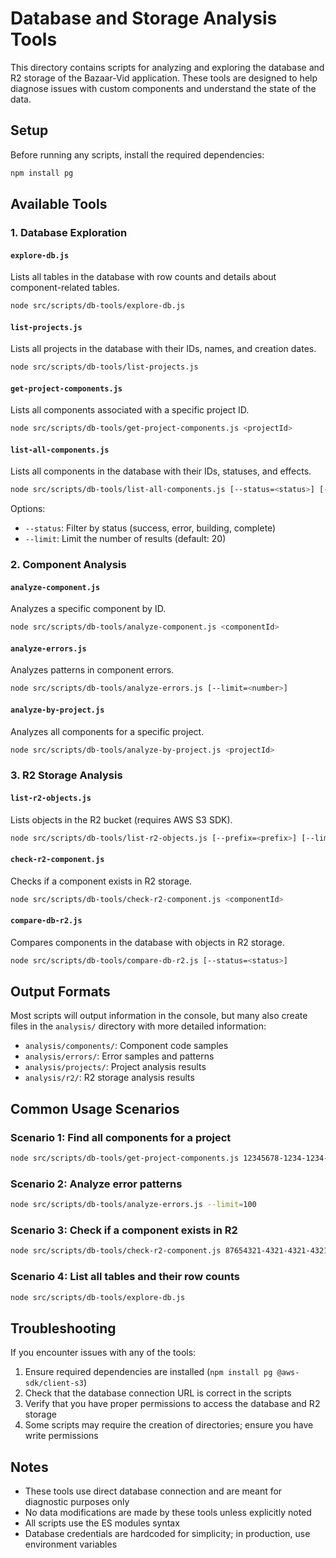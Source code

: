 # Database and Storage Analysis Tools

This directory contains scripts for analyzing and exploring the database and R2 storage of the Bazaar-Vid application. These tools are designed to help diagnose issues with custom components and understand the state of the data.

## Setup

Before running any scripts, install the required dependencies:

```bash
npm install pg
```

## Available Tools

### 1. Database Exploration

#### `explore-db.js`
Lists all tables in the database with row counts and details about component-related tables.

```bash
node src/scripts/db-tools/explore-db.js
```

#### `list-projects.js`
Lists all projects in the database with their IDs, names, and creation dates.

```bash
node src/scripts/db-tools/list-projects.js
```

#### `get-project-components.js`
Lists all components associated with a specific project ID.

```bash
node src/scripts/db-tools/get-project-components.js <projectId>
```

#### `list-all-components.js`
Lists all components in the database with their IDs, statuses, and effects.

```bash
node src/scripts/db-tools/list-all-components.js [--status=<status>] [--limit=<number>]
```
Options:
- `--status`: Filter by status (success, error, building, complete)
- `--limit`: Limit the number of results (default: 20)

### 2. Component Analysis

#### `analyze-component.js`
Analyzes a specific component by ID.

```bash
node src/scripts/db-tools/analyze-component.js <componentId>
```

#### `analyze-errors.js`
Analyzes patterns in component errors.

```bash
node src/scripts/db-tools/analyze-errors.js [--limit=<number>]
```

#### `analyze-by-project.js`
Analyzes all components for a specific project.

```bash
node src/scripts/db-tools/analyze-by-project.js <projectId>
```

### 3. R2 Storage Analysis

#### `list-r2-objects.js`
Lists objects in the R2 bucket (requires AWS S3 SDK).

```bash
node src/scripts/db-tools/list-r2-objects.js [--prefix=<prefix>] [--limit=<number>]
```

#### `check-r2-component.js`
Checks if a component exists in R2 storage.

```bash
node src/scripts/db-tools/check-r2-component.js <componentId>
```

#### `compare-db-r2.js`
Compares components in the database with objects in R2 storage.

```bash
node src/scripts/db-tools/compare-db-r2.js [--status=<status>]
```

## Output Formats

Most scripts will output information in the console, but many also create files in the `analysis/` directory with more detailed information:

- `analysis/components/`: Component code samples
- `analysis/errors/`: Error samples and patterns
- `analysis/projects/`: Project analysis results
- `analysis/r2/`: R2 storage analysis results

## Common Usage Scenarios

### Scenario 1: Find all components for a project

```bash
node src/scripts/db-tools/get-project-components.js 12345678-1234-1234-1234-123456789abc
```

### Scenario 2: Analyze error patterns

```bash
node src/scripts/db-tools/analyze-errors.js --limit=100
```

### Scenario 3: Check if a component exists in R2

```bash
node src/scripts/db-tools/check-r2-component.js 87654321-4321-4321-4321-cba987654321
```

### Scenario 4: List all tables and their row counts

```bash
node src/scripts/db-tools/explore-db.js
```

## Troubleshooting

If you encounter issues with any of the tools:

1. Ensure required dependencies are installed (`npm install pg @aws-sdk/client-s3`)
2. Check that the database connection URL is correct in the scripts
3. Verify that you have proper permissions to access the database and R2 storage
4. Some scripts may require the creation of directories; ensure you have write permissions

## Notes

- These tools use direct database connection and are meant for diagnostic purposes only
- No data modifications are made by these tools unless explicitly noted
- All scripts use the ES modules syntax
- Database credentials are hardcoded for simplicity; in production, use environment variables 